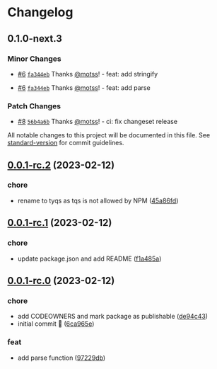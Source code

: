 # Changelog

## 0.1.0-next.3

### Minor Changes

- [#6](https://github.com/motss/tyqs/pull/6) [`fa344eb`](https://github.com/motss/tyqs/commit/fa344eb7f8312c7bd64aff497ac795ad2643e1d5) Thanks [@motss](https://github.com/motss)! - feat: add stringify

- [#6](https://github.com/motss/tyqs/pull/6) [`fa344eb`](https://github.com/motss/tyqs/commit/fa344eb7f8312c7bd64aff497ac795ad2643e1d5) Thanks [@motss](https://github.com/motss)! - feat: add parse

### Patch Changes

- [#8](https://github.com/motss/tyqs/pull/8) [`56b4a6b`](https://github.com/motss/tyqs/commit/56b4a6bf3ff97b8bcf46827fd052096c7dc378f5) Thanks [@motss](https://github.com/motss)! - ci: fix changeset release

All notable changes to this project will be documented in this file. See [standard-version](https://github.com/conventional-changelog/standard-version) for commit guidelines.

## [0.0.1-rc.2](https://github.com/motss/tyqs/compare/v0.0.1-rc.1...v0.0.1-rc.2) (2023-02-12)

### chore

- rename to tyqs as tqs is not allowed by NPM ([45a86fd](https://github.com/motss/tyqs/commit/45a86fd4127fbe8f2c7e63225e4d7b0c60741a5f))

## [0.0.1-rc.1](https://github.com/motss/tyqs/compare/v0.0.1-rc.0...v0.0.1-rc.1) (2023-02-12)

### chore

- update package.json and add README ([f1a485a](https://github.com/motss/tyqs/commit/f1a485a432b95cd6a036f9586295ecb42db18110))

## [0.0.1-rc.0](https://github.com/motss/tyqs/compare/6ca965e9f07b23ff9a50d161c0a4bf2a16e1e464...v0.0.1-rc.0) (2023-02-12)

### chore

- add CODEOWNERS and mark package as publishable ([de94c43](https://github.com/motss/tyqs/commit/de94c433cb8cbf196e59abdc90be58ec4fdd9bdc))
- initial commit 🎉 ([6ca965e](https://github.com/motss/tyqs/commit/6ca965e9f07b23ff9a50d161c0a4bf2a16e1e464))

### feat

- add parse function ([97229db](https://github.com/motss/tyqs/commit/97229dbd0e31936b9aa42024856fd992831ca42a))

